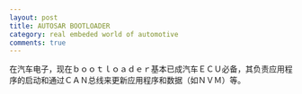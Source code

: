 ```yaml
---
layout: post
title: AUTOSAR BOOTLOADER
category: real embeded world of automotive
comments: true
---
```


在汽车电子，现在ｂｏｏｔｌｏａｄｅｒ基本已成汽车ＥＣＵ必备，其负责应用程序的启动和通过ＣＡＮ总线来更新应用程序和数据（如ＮＶＭ）等。

